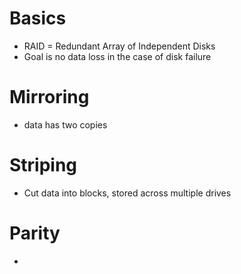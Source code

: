 # Basics
- RAID = Redundant Array of Independent Disks
- Goal is no data loss in the case of disk failure

# Mirroring
- data has two copies

# Striping
- Cut data into blocks, stored across multiple drives

# Parity
- 
